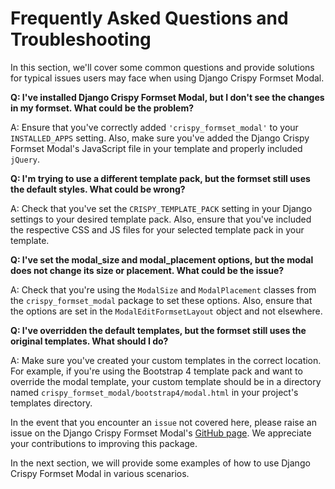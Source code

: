 # Frequently Asked Questions and Troubleshooting

In this section, we'll cover some common questions and provide solutions for typical issues users may face when using Django Crispy Formset Modal.

**Q: I've installed Django Crispy Formset Modal, but I don't see the changes in my formset. What could be the problem?**

A: Ensure that you've correctly added `'crispy_formset_modal'` to your `INSTALLED_APPS` setting. Also, make sure you've added the Django Crispy Formset Modal's JavaScript file in your template and properly included `jQuery`.


**Q: I'm trying to use a different template pack, but the formset still uses the default styles. What could be wrong?**

A: Check that you've set the `CRISPY_TEMPLATE_PACK` setting in your Django settings to your desired template pack. Also, ensure that you've included the respective CSS and JS files for your selected template pack in your template.

**Q: I've set the modal_size and modal_placement options, but the modal does not change its size or placement. What could be the issue?**

A: Check that you're using the `ModalSize` and `ModalPlacement` classes from the `crispy_formset_modal` package to set these options. Also, ensure that the options are set in the `ModalEditFormsetLayout` object and not elsewhere.

**Q: I've overridden the default templates, but the formset still uses the original templates. What should I do?**

A: Make sure you've created your custom templates in the correct location. For example, if you're using the Bootstrap 4 template pack and want to override the modal template, your custom template should be in a directory named `crispy_formset_modal/bootstrap4/modal.html` in your project's templates directory.

In the event that you encounter an `issue` not covered here, please raise an issue on the Django Crispy Formset Modal's [GitHub page](https://github.com/blasferna/django-crispy-formset-modal/issues). We appreciate your contributions to improving this package.

In the next section, we will provide some examples of how to use Django Crispy Formset Modal in various scenarios.


